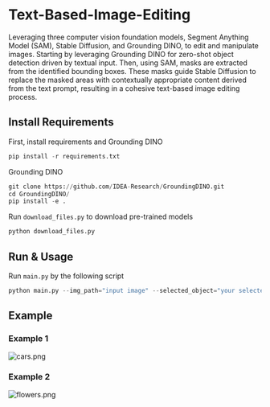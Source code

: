 # Text-Based-Image-Editing

Leveraging three computer vision foundation models, Segment Anything Model (SAM), Stable Diffusion, and Grounding DINO, to edit and manipulate images. Starting by leveraging Grounding DINO for zero-shot object detection driven by textual input. Then, using SAM, masks are extracted from the identified bounding boxes. These masks guide Stable Diffusion to replace the masked areas with contextually appropriate content derived from the text prompt, resulting in a cohesive text-based image editing process.

## Install Requirements
First, install requirements and Grounding DINO

```python 
pip install -r requirements.txt
```

Grounding DINO
```python 
git clone https://github.com/IDEA-Research/GroundingDINO.git
cd GroundingDINO/
pip install -e .
```

Run `download_files.py` to download pre-trained models
```python 
python download_files.py
```
## Run & Usage
Run `main.py` by the following script

```python 
python main.py --img_path="input image" --selected_object="your selected object" --prompt="your prompt" --output_path="output path"
```
## Example

### Example 1
![cars.png](images/cars.png)  

### Example 2
![flowers.png](images/flowers.png)  



